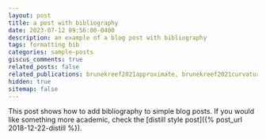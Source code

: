 ```yaml
---
layout: post
title: a post with bibliography
date: 2023-07-12 09:56:00-0400
description: an example of a blog post with bibliography
tags: formatting bib
categories: sample-posts
giscus_comments: true
related_posts: false
related_publications: brunekreef2021approximate, brunekreef2021curvature
hidden: true
sitemap: false
---
```

This post shows how to add bibliography to simple blog posts. If you would like something more academic, check the [distill style post]({% post_url 2018-12-22-distill %}).
